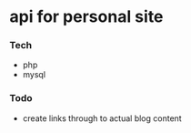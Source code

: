 # api for personal site

### Tech

-   php
-   mysql

### Todo

-   create links through to actual blog content
